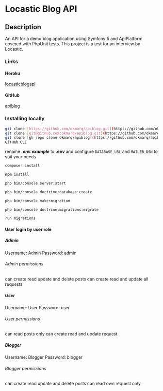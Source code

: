 # Locastic Blog API

## Description

An API for a demo blog application using Symfony 5 and ApiPlatform covered with PhpUnit tests. This project is a test for an interview by Locastic.

### Links

#### Heroku

[locasticblogapi](https://locasticblogapi.herokuapp.com)

#### GitHub

[apiblog](https://github.com/okmarq/apiblog)

### Installing locally

```bash
git clone [https://github.com/okmarq/apiblog.git](https://github.com/okmarq/apiblog) HTTPS
git clone [git@github.com:okmarq/apiblog.git](https://github.com/okmarq/apiblog) SSH
git clone [gh repo clone okmarq/apiblog](https://github.com/okmarq/apiblog) 
GitHub CLI
```

rename ***.env.example*** to **.env** and configure `DATABASE_URL` and `MAILER_DSN` to suit your needs

```bash
composer install

npm install

php bin/console server:start

php bin/console doctrine:database:create

php bin/console make:migration

php bin/console doctrine:migrations:migrate

run migrations
```

#### User login by user role

##### Admin

Username: Admin
Password: admin

###### Admin permissions

can create read update and delete posts
can create read and update all requests

##### User

Username: User
Password: user

###### User permissions

can read posts only
can create read and update request

##### Blogger

Username: Blogger
Password: blogger

###### Blogger permissions

can create read update and delete posts
can read own request only

[^note]:
    styling sparsely or never used.
    functionality was my primary aim, however, I am capable of frontend development, using various libraries and frameworks. 
    tailwind is my most likely goto css library 